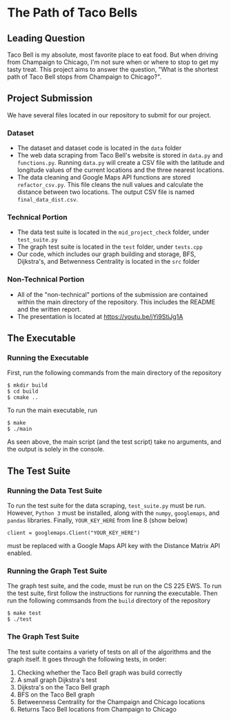 # The Path of Taco Bells
## Leading Question 
Taco Bell is my absolute, most favorite place to eat food. But when driving from Champaign to Chicago, I'm not sure when or where to stop to get my tasty treat. This project aims to answer the question, "What is the shortest path of Taco Bell stops from Champaign to Chicago?".

## Project Submission
We have several files located in our repository to submit for our project. 
### Dataset
- The dataset and dataset code is located in the `data` folder
- The web data scraping from Taco Bell's website is stored in `data.py` and `functions.py`. Running `data.py` will create a CSV file with the latitude and longitude values of the current locations and the three nearest locations.
- The data cleaning and Google Maps API functions are stored `refactor_csv.py`. This file cleans the null values and calculate the distance between two locations. The output CSV file is named `final_data_dist.csv`.

### Technical Portion
- The data test suite is located in the `mid_project_check` folder, under `test_suite.py`
- The graph test suite is located in the `test` folder, under `tests.cpp`
- Our code, which includes our graph building and storage, BFS, Dijkstra's, and Betwenness Centrality is located in the `src` folder

### Non-Technical Portion
- All of the "non-technical" portions of the submission are contained within the main directory of the repository. This includes the README and the written report.
- The presentation is located at https://youtu.be/jYi9StiJg1A

## The Executable
### Running the Executable
First, run the following commands from the main directory of the repository

    $ mkdir build
    $ cd build
    $ cmake ..

To run the main executable, run

    $ make
    $ ./main

As seen above, the main script (and the test script) take no arguments, and the output is solely in the console.

## The Test Suite
### Running the Data Test Suite
To run the test suite for the data scraping, `test_suite.py` must be run. However, `Python 3` must be installed, along with the `numpy`, `googlemaps`, and `pandas` libraries. Finally, `YOUR_KEY_HERE` from line 8 (show below)

    client = googlemaps.Client("YOUR_KEY_HERE")

must be replaced with a Google Maps API key with the Distance Matrix API enabled.

### Running the Graph Test Suite
The graph test suite, and the code, must be run on the CS 225 EWS. To run the test suite, first follow the instructions for running the executable. Then run the following commsands from the `build` directory of the repository

    $ make test
    $ ./test

### The Graph Test Suite
The test suite contains a variety of tests on all of the algorithms and the graph itself. It goes through the following tests, in order:

1. Checking whether the Taco Bell graph was build correctly
2. A small graph Dijkstra's test
3. Dijkstra's on the Taco Bell graph
4. BFS on the Taco Bell graph
5. Betweenness Centrality for the Champaign and Chicago locations
6. Returns Taco Bell locations from Champaign to Chicago

